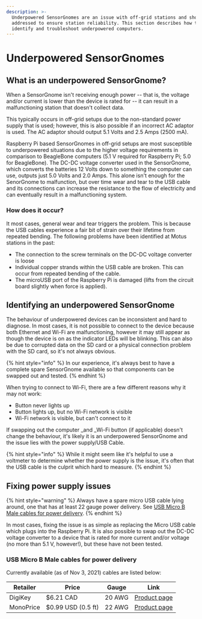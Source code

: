 ```yaml
---
description: >-
  Underpowered SensorGnomes are an issue with off-grid stations and should be
  addressed to ensure station reliability. This section describes how to
  identify and troubleshoot underpowered computers.
---
```


# Underpowered SensorGnomes

## What is an underpowered SensorGnome?

When a SensorGnome isn't receiving enough power -- that is, the voltage and/or current is lower than the device is rated for -- it can result in a malfunctioning station that doesn't collect data.&#x20;

This typically occurs in off-grid setups due to the non-standard power supply that is used; however, this is also possible if an incorrect AC adaptor is used. The AC adaptor should output 5.1 Volts and 2.5 Amps (2500 mA).

Raspberry Pi based SensorGnomes in off-grid setups are most susceptible to underpowered situations due to the higher voltage requirements in comparison to BeagleBone computers (5.1 V required for Raspberry Pi; 5.0 for BeagleBone). The DC-DC voltage converter used in the SensorGnome, which converts the batteries 12 Volts down to something the computer can use, outputs just 5.0 Volts and 2.0 Amps. This alone isn't enough for the SenorGnome to malfunction, but over time wear and tear to the USB cable and its connections can increase the resistance to the flow of electricity and can eventually result in a malfunctioning system.

### How does it occur?

It most cases, general wear and tear triggers the problem. This is because the USB cables experience a fair bit of strain over their lifetime from repeated bending. The following problems have been identified at Motus stations in the past:&#x20;

* The connection to the screw terminals on the DC-DC voltage converter is loose
* Individual copper strands within the USB cable are broken. This can occur from repeated bending of the cable.
* The microUSB port of the Raspberry Pi is damaged (lifts from the circuit board slightly when force is applied).

## Identifying an underpowered SensorGnome

The behaviour of underpowered devices can be inconsistent and hard to diagnose. In most cases, it is not possible to connect to the device because both Ethernet and Wi-Fi are malfunctioning, however it may still appear as though the device is on as the indicator LEDs will be blinking. This can also be due to corrupted data on the SD card or a physical connection problem with the SD card, so it's not always obvious.&#x20;

{% hint style="info" %}
In our experience, it's always best to have a complete spare SensorGnome available so that components can be swapped out and tested.&#x20;
{% endhint %}

When trying to connect to Wi-Fi, there are a few different reasons why it may not work:

* Button never lights up
* Button lights up, but no Wi-Fi network is visible
* Wi-Fi network is visible, but can't connect to it

If swapping out the computer _and _Wi-Fi button (if applicable) doesn't change the behaviour, it's likely it is an underpowered SensorGnome and the issue lies with the power supply/USB Cable.

{% hint style="info" %}
While it might seem like it's helpful to use a voltmeter to determine whether the power supply is the issue, it's often that the USB cable is the culprit which hard to measure.
{% endhint %}

## Fixing power supply issues

{% hint style="warning" %}
Always have a spare micro USB cable lying around, one that has at least 22 gauge power delivery. See [USB Micro B Male cables for power delivery](underpowered-sensorgnomes.md#usb-micro-b-male-cables-for-power-delivery).&#x20;
{% endhint %}

In most cases, fixing the issue is as simple as replacing the Micro USB cable which plugs into the Raspberry Pi. It is also possible to swap out the DC-DC voltage converter to a device that is rated for more current and/or voltage (no more than 5.1 V, however!), but these have not been tested.

### USB Micro B Male cables for power delivery

Currently available (as of Nov 3, 2021) cables are listed below:

| Retailer  | Price              | Gauge  | Link                                                                                        |
| --------- | ------------------ | ------ | ------------------------------------------------------------------------------------------- |
| DigiKey   | $6.21 CAD          | 20 AWG | [Product page](https://www.digikey.ca/en/products/detail/tripp-lite/UR05C-003-UARB/5359414) |
| MonoPrice | $0.99 USD (0.5 ft) | 22 AWG | [Product page](https://www.monoprice.com/product?p\_id=13924)                               |
